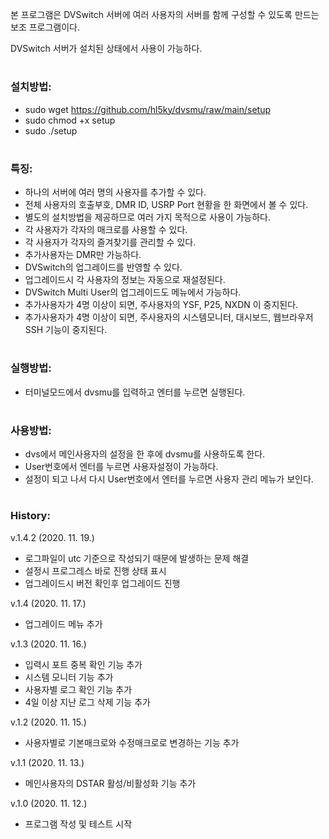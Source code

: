 본 프로그램은 DVSwitch 서버에 여러 사용자의 서버를 함께 구성할 수 있도록 만드는 보조 프로그램이다.

DVSwitch 서버가 설치된 상태에서 사용이 가능하다.
#
### 설치방법:
  - sudo wget https://github.com/hl5ky/dvsmu/raw/main/setup
  - sudo chmod +x setup
  - sudo ./setup
#
### 특징:
  - 하나의 서버에 여러 명의 사용자를 추가할 수 있다.
  - 전체 사용자의 호출부호, DMR ID, USRP Port 현황을 한 화면에서 볼 수 있다.
  - 별도의 설치방법을 제공하므로 여러 가지 목적으로 사용이 가능하다.
  - 각 사용자가 각자의 매크로를 사용할 수 있다.
  - 각 사용자가 각자의 즐겨찾기를 관리할 수 있다.
  - 추가사용자는 DMR만 가능하다.
  - DVSwitch의 업그레이드를 반영할 수 있다.
  - 업그레이드시 각 사용자의 정보는 자동으로 재설정된다.
  - DVSwitch Multi User의 업그레이드도 메뉴에서 가능하다.
  - 추가사용자가 4명 이상이 되면, 주사용자의 YSF, P25, NXDN 이 중지된다.
  - 추가사용자가 4명 이상이 되면, 주사용자의 시스템모니터, 대시보드, 웹브라우저 SSH 기능이 중지된다.
#
### 실행방법:
  - 터미널모드에서 dvsmu를 입력하고 엔터를 누르면 실행된다.
#
### 사용방법:
  - dvs에서 메인사용자의 설정을 한 후에 dvsmu를 사용하도록 한다.  
  - User번호에서 엔터를 누르면 사용자설정이 가능하다.  
  - 설정이 되고 나서 다시 User번호에서 엔터를 누르면 사용자 관리 메뉴가 보인다.
#
### History:
  v.1.4.2 (2020. 11. 19.)
  - 로그파일이 utc 기준으로 작성되기 때문에 발생하는 문제 해결 
  - 설정시 프로그레스 바로 진행 상태 표시
  - 업그레이드시 버전 확인후 업그레이드 진행  
  
  v.1.4 (2020. 11. 17.)
  - 업그레이드 메뉴 추가
  
  v.1.3 (2020. 11. 16.)
  - 입력시 포트 중복 확인 기능 추가
  - 시스템 모니터 기능 추가
  - 사용자별 로그 확인 기능 추가
  - 4일 이상 지난 로그 삭제 기능 추가
  
  v.1.2 (2020. 11. 15.)
  - 사용자별로 기본매크로와 수정매크로로 변경하는 기능 추가
  
  v.1.1 (2020. 11. 13.)
  - 메인사용자의 DSTAR 활성/비활성화 기능 추가
  
  v.1.0 (2020. 11. 12.)
  - 프로그램 작성 및 테스트 시작
    
